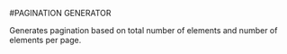 #PAGINATION GENERATOR

Generates pagination based on total number of elements and number of elements per page.
